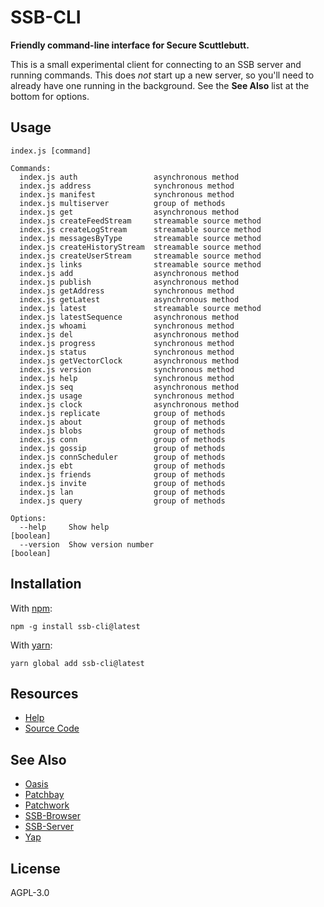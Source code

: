 # SSB-CLI

**Friendly command-line interface for Secure Scuttlebutt.**

This is a small experimental client for connecting to an SSB server and running
commands. This does *not* start up a new server, so you'll need to already have
one running in the background. See the **See Also** list at the bottom for options.

## Usage

```console
index.js [command]

Commands:
  index.js auth                 asynchronous method
  index.js address              synchronous method
  index.js manifest             synchronous method
  index.js multiserver          group of methods
  index.js get                  asynchronous method
  index.js createFeedStream     streamable source method
  index.js createLogStream      streamable source method
  index.js messagesByType       streamable source method
  index.js createHistoryStream  streamable source method
  index.js createUserStream     streamable source method
  index.js links                streamable source method
  index.js add                  asynchronous method
  index.js publish              asynchronous method
  index.js getAddress           synchronous method
  index.js getLatest            asynchronous method
  index.js latest               streamable source method
  index.js latestSequence       asynchronous method
  index.js whoami               synchronous method
  index.js del                  asynchronous method
  index.js progress             synchronous method
  index.js status               synchronous method
  index.js getVectorClock       asynchronous method
  index.js version              synchronous method
  index.js help                 synchronous method
  index.js seq                  asynchronous method
  index.js usage                synchronous method
  index.js clock                asynchronous method
  index.js replicate            group of methods
  index.js about                group of methods
  index.js blobs                group of methods
  index.js conn                 group of methods
  index.js gossip               group of methods
  index.js connScheduler        group of methods
  index.js ebt                  group of methods
  index.js friends              group of methods
  index.js invite               group of methods
  index.js lan                  group of methods
  index.js query                group of methods

Options:
  --help     Show help                                                 [boolean]
  --version  Show version number                                       [boolean]
```

## Installation

With [npm](https://npmjs.org/):

```shell
npm -g install ssb-cli@latest
```

With [yarn](https://yarnpkg.com/en/):

```shell
yarn global add ssb-cli@latest
```

## Resources

- [Help](https://github.com/fraction/ssb-cli/issues/new)
- [Source Code](https://github.com/fraction/ssb-cli.git)

## See Also

- [Oasis](https://github.com/fraction/oasis)
- [Patchbay](https://github.com/ssbc/patchbay)
- [Patchwork](https://github.com/ssbc/patchwork)
- [SSB-Browser](https://github.com/arj03/ssb-browser-demo)
- [SSB-Server](https://github.com/ssbc/ssb-server)
- [Yap](https://github.com/dominictarr/yap)

## License

AGPL-3.0
